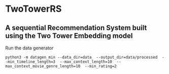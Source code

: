 # TwoTowerRS 
## A sequential Recommendation System built using the Two Tower Embedding model

Run the data generator
```
python3 -m datagen_min --data_dir=data  --output_dir=data/processed  --min_timeline_length=3  --max_context_length=10  --max_context_movie_genre_length=10  --min_rating=2
```